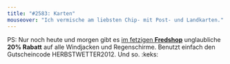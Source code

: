 ```yaml
---
title: "#2583: Karten"
mouseover: "Ich vermische am liebsten Chip- mit Post- und Landkarten."
---
```


PS:
Nur noch heute und morgen gibt es <a href="http://fred-o-mat.spreadshirt.net/" title="Fredshop">im fetzigen <strong>Fredshop</strong></a> unglaubliche <strong>20% Rabatt</strong> auf alle Windjacken und Regenschirme.
Benutzt einfach den Gutscheincode HERBSTWETTER2012.
Und so.
:keks:

